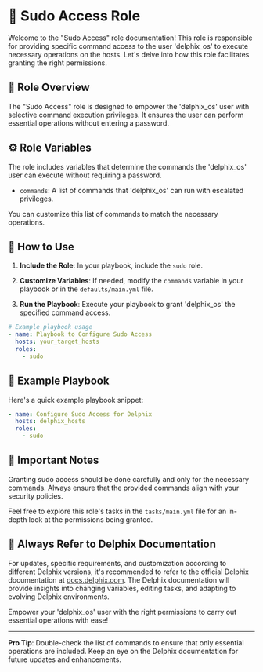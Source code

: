 # 👑 Sudo Access Role

Welcome to the "Sudo Access" role documentation! This role is responsible for providing specific command access to the user 'delphix_os' to execute necessary operations on the hosts. Let's delve into how this role facilitates granting the right permissions.

## 🌟 Role Overview

The "Sudo Access" role is designed to empower the 'delphix_os' user with selective command execution privileges. It ensures the user can perform essential operations without entering a password.

## ⚙️ Role Variables

The role includes variables that determine the commands the 'delphix_os' user can execute without requiring a password.

- `commands`: A list of commands that 'delphix_os' can run with escalated privileges.

You can customize this list of commands to match the necessary operations.

## 🚀 How to Use

1. **Include the Role**: In your playbook, include the `sudo` role.

2. **Customize Variables**: If needed, modify the `commands` variable in your playbook or in the `defaults/main.yml` file.

3. **Run the Playbook**: Execute your playbook to grant 'delphix_os' the specified command access.

```yaml
# Example playbook usage
- name: Playbook to Configure Sudo Access
  hosts: your_target_hosts
  roles:
    - sudo
```

## 📝 Example Playbook

Here's a quick example playbook snippet:

```yaml
- name: Configure Sudo Access for Delphix
  hosts: delphix_hosts
  roles:
    - sudo
```

## 🔑 Important Notes

Granting sudo access should be done carefully and only for the necessary commands. Always ensure that the provided commands align with your security policies.

Feel free to explore this role's tasks in the `tasks/main.yml` file for an in-depth look at the permissions being granted.

## 📖 Always Refer to Delphix Documentation

For updates, specific requirements, and customization according to different Delphix versions, it's recommended to refer to the official Delphix documentation at [docs.delphix.com](https://docs.delphix.com). The Delphix documentation will provide insights into changing variables, editing tasks, and adapting to evolving Delphix environments.

Empower your 'delphix_os' user with the right permissions to carry out essential operations with ease!

---
**Pro Tip**: Double-check the list of commands to ensure that only essential operations are included. Keep an eye on the Delphix documentation for future updates and enhancements.
